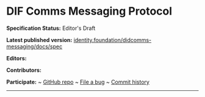 DIF Comms Messaging Protocol
==================

**Specification Status:** Editor's Draft

**Latest published version:**
  [identity.foundation/didcomms-messaging/docs/spec](https://identity.foundation/didcomms-messaging/docs/spec)

**Editors:**


**Contributors:**


**Participate:**
~ [GitHub repo](https://github.com/decentralized-identity/didcomms-messaging)
~ [File a bug](https://github.com/decentralized-identity/didcomms-messaging/issues)
~ [Commit history](https://github.com/decentralized-identity/didcomms-messaging/commits/master)

------------------------------------